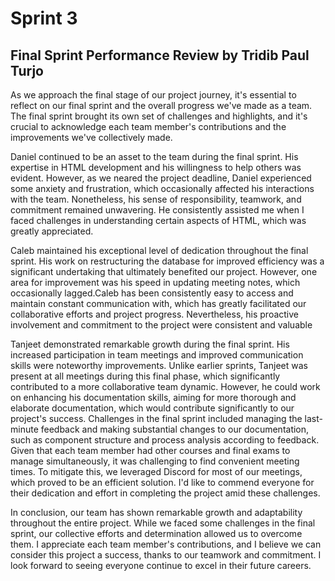 # Sprint 3

## Final Sprint Performance Review by Tridib Paul Turjo


As we approach the final stage of our project journey, it's essential to reflect on our final sprint and the overall progress we've made as a team. The final sprint brought its own set of challenges and highlights, and it's crucial to acknowledge each team member's contributions and the improvements we've collectively made.

Daniel continued to be an asset to the team during the final sprint. His expertise in HTML development and his willingness to help others was evident. However, as we neared the project deadline, Daniel experienced some anxiety and frustration, which occasionally affected his interactions with the team. Nonetheless, his sense of responsibility, teamwork, and commitment remained unwavering. He consistently assisted me when I faced challenges in understanding certain aspects of HTML, which was greatly appreciated.

Caleb maintained his exceptional level of dedication throughout the final sprint. His work on restructuring the database for improved efficiency was a significant undertaking that ultimately benefited our project. However, one area for improvement was his speed in updating meeting notes, which occasionally lagged.Caleb has been consistently easy to access and maintain constant communication with, which has greatly facilitated our collaborative efforts and project progress. Nevertheless, his proactive involvement and commitment to the project were consistent and valuable

Tanjeet demonstrated remarkable growth during the final sprint. His increased participation in team meetings and improved communication skills were noteworthy improvements. Unlike earlier sprints, Tanjeet was present at all meetings during this final phase, which significantly contributed to a more collaborative team dynamic. However, he could work on enhancing his documentation skills, aiming for more thorough and elaborate documentation, which would contribute significantly to our project's success.
Challenges in the final sprint included managing the last-minute feedback and making substantial changes to our documentation, such as component structure and process analysis according to feedback. Given that each team member had other courses and final exams to manage simultaneously, it was challenging to find convenient meeting times. To mitigate this, we leveraged Discord for most of our meetings, which proved to be an efficient solution. I'd like to commend everyone for their dedication and effort in completing the project amid these challenges.

In conclusion, our team has shown remarkable growth and adaptability throughout the entire project. While we faced some challenges in the final sprint, our collective efforts and determination allowed us to overcome them. I appreciate each team member's contributions, and I believe we can consider this project a success, thanks to our teamwork and commitment. I look forward to seeing everyone continue to excel in their future careers.
